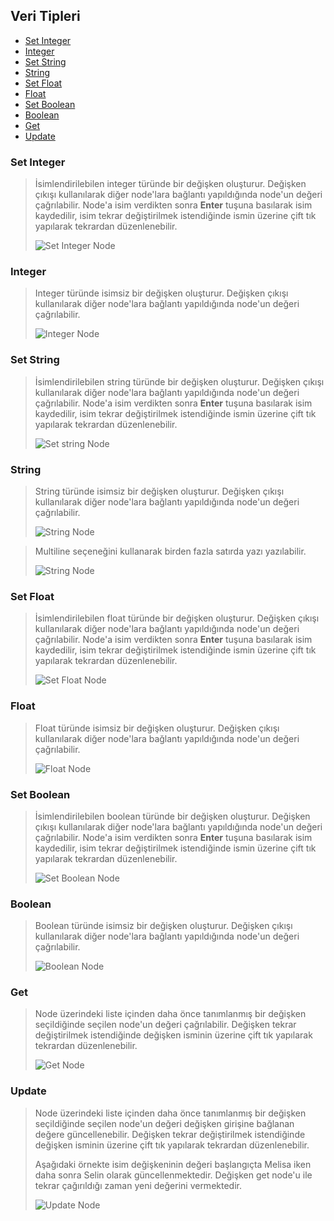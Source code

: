 ## Veri Tipleri 

- [Set Integer](#Set-Integer)
- [Integer](#Integer)
- [Set String](#Set-String)
- [String](#String)
- [Set Float](#Set-Float)
- [Float](#Float)
- [Set Boolean](#Set-Boolean)
- [Boolean](#Boolean)
- [Get](#Get)
- [Update](#Update)


### Set Integer

> İsimlendirilebilen integer türünde bir değişken oluşturur. Değişken çıkışı kullanılarak diğer node'lara bağlantı yapıldığında node'un değeri çağrılabilir. Node'a isim verdikten sonra **Enter** tuşuna basılarak isim kaydedilir, isim tekrar değiştirilmek istendiğinde ismin üzerine çift tık yapılarak tekrardan düzenlenebilir.
>
> ![Set Integer Node](/Node-Grupları/Veri-Tipleri/images/set_integer.png)

### Integer

> Integer türünde isimsiz bir değişken oluşturur. Değişken çıkışı kullanılarak diğer node'lara bağlantı yapıldığında node'un değeri çağrılabilir.
>
> ![Integer Node](/Node-Grupları/Veri-Tipleri/images/integer.png)

### Set String

> İsimlendirilebilen string türünde bir değişken oluşturur. Değişken çıkışı kullanılarak diğer node'lara bağlantı yapıldığında node'un değeri çağrılabilir. Node'a isim verdikten sonra **Enter** tuşuna basılarak isim kaydedilir, isim tekrar değiştirilmek istendiğinde ismin üzerine çift tık yapılarak tekrardan düzenlenebilir.
>
> ![Set string Node](/Node-Grupları/Veri-Tipleri/images/set_string.png)

### String

> String türünde isimsiz bir değişken oluşturur. Değişken çıkışı kullanılarak diğer node'lara bağlantı yapıldığında node'un değeri çağrılabilir.
>
> ![String Node](/Node-Grupları/Veri-Tipleri/images/string.png)

> Multiline seçeneğini kullanarak birden fazla satırda yazı yazılabilir.
>
> ![String Node](/Node-Grupları/Veri-Tipleri/images/multiline_string.png)

### Set Float

> İsimlendirilebilen float türünde bir değişken oluşturur. Değişken çıkışı kullanılarak diğer node'lara bağlantı yapıldığında node'un değeri çağrılabilir. Node'a isim verdikten sonra **Enter** tuşuna basılarak isim kaydedilir, isim tekrar değiştirilmek istendiğinde ismin üzerine çift tık yapılarak tekrardan düzenlenebilir.
>
> ![Set Float Node](/Node-Grupları/Veri-Tipleri/images/set_float.png)

### Float

> Float türünde isimsiz bir değişken oluşturur. Değişken çıkışı kullanılarak diğer node'lara bağlantı yapıldığında node'un değeri çağrılabilir.
>
> ![Float Node](/Node-Grupları/Veri-Tipleri/images/float.png)

### Set Boolean

> İsimlendirilebilen boolean türünde bir değişken oluşturur. Değişken çıkışı kullanılarak diğer node'lara bağlantı yapıldığında node'un değeri çağrılabilir. Node'a isim verdikten sonra **Enter** tuşuna basılarak isim kaydedilir, isim tekrar değiştirilmek istendiğinde ismin üzerine çift tık yapılarak tekrardan düzenlenebilir.
>
> ![Set Boolean Node](/Node-Grupları/Veri-Tipleri/images/set_boolean.png)

### Boolean

> Boolean türünde isimsiz bir değişken oluşturur. Değişken çıkışı kullanılarak diğer node'lara bağlantı yapıldığında node'un değeri çağrılabilir.
>
> ![Boolean Node](/Node-Grupları/Veri-Tipleri/images/boolean.png)

### Get

> Node üzerindeki liste içinden daha önce tanımlanmış bir değişken seçildiğinde seçilen node'un değeri çağrılabilir. Değişken tekrar değiştirilmek istendiğinde değişken isminin üzerine çift tık yapılarak tekrardan düzenlenebilir.
>
> ![Get Node](/Node-Grupları/Veri-Tipleri/images/get.png)

### Update

> Node üzerindeki liste içinden daha önce tanımlanmış bir değişken seçildiğinde seçilen node'un değeri değişken girişine bağlanan değere güncellenebilir. Değişken tekrar değiştirilmek istendiğinde değişken isminin üzerine çift tık yapılarak tekrardan düzenlenebilir.
>
> Aşağıdaki örnekte isim değişkeninin değeri başlangıçta Melisa iken daha sonra Selin olarak güncellenmektedir. Değişken get node'u ile tekrar çağırıldığı zaman yeni değerini vermektedir.
>
> ![Update Node](/Node-Grupları/Veri-Tipleri/images/update.png)